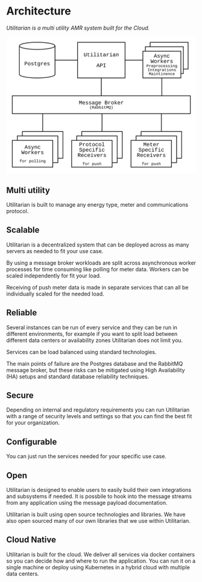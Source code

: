 # Architecture

*Utilitarian is a multi utility AMR system built for the Cloud.*
 
 
![architecture image](images/architecture.svg) 
 

## Multi utility

Utilitarian is built to manage any energy type, meter and  communications 
protocol.  

## Scalable

Utilitarian is a decentralized system that can be deployed across as many 
servers as needed to fit your use case.

By using a message broker workloads are split across asynchronous worker 
processes for time consuming like polling for meter data. Workers can be 
scaled independently for fit your load.

Receiving of push meter data is made in separate services that can all be 
individually scaled for the needed load. 


## Reliable

Several instances can be run of every service and they can be run in different 
environments, for example if you want to split load between different data 
centers or availability zones Utilitarian does not limit you.

Services can be load balanced using standard technologies. 

The main points of failure are the Postgres database and the RabbitMQ message 
broker, but these risks can be mitigated using High Availability (HA) setups 
and standard database reliability techniques.


## Secure

Depending on internal and regulatory requirements you can run Utilitarian with 
a range of security levels and settings so that you can find the best fit for 
your organization.

## Configurable

You can just run the services needed for your specific use case.

## Open

Utilitarian is designed to enable users to easily build their own integrations 
and subsystems if needed. It is possbile to hook into the message streams from 
any application using the message payload documentation.

Utilitarian is built using open source technologies and libraries. We have also 
open sourced many of our own libraries that we use within Utilitarian. 

## Cloud Native

Utilitarian is built for the cloud. We deliver all services via docker containers so
you can decide how and where to run the application. You can run it on a single machine 
or deploy using Kubernetes in a hybrid cloud with multiple data centers.
